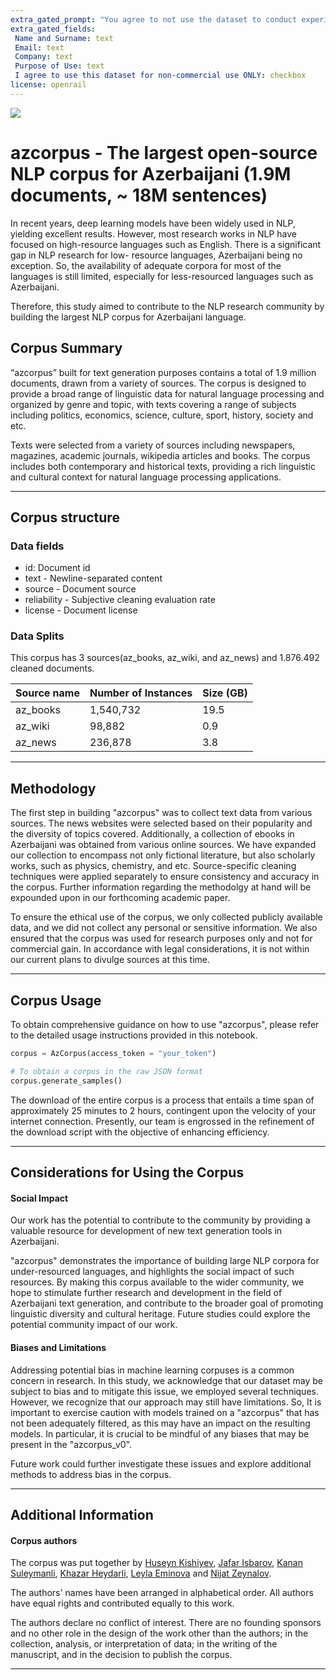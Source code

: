 ```yaml
---
extra_gated_prompt: "You agree to not use the dataset to conduct experiments that cause harm to human subjects."
extra_gated_fields:
 Name and Surname: text
 Email: text
 Company: text
 Purpose of Use: text
 I agree to use this dataset for non-commercial use ONLY: checkbox
license: openrail
---
```


![](https://user-images.githubusercontent.com/31247506/229346998-1e08344b-26fc-4978-89f7-0ecba076fe25.png)

# azcorpus - The largest open-source NLP corpus for Azerbaijani (1.9M documents, ~ 18M sentences)

In recent years, deep learning models have been widely used in NLP, yielding excellent results. However, most research works in NLP have focused on high-resource languages such as English. There is a significant gap in NLP research for low- resource languages, Azerbaijani being no exception. So, the availability of adequate corpora for most of the languages is still limited, especially for less-resourced languages such as Azerbaijani. 

Therefore, this study aimed to contribute to the NLP research community by building the largest NLP corpus for Azerbaijani language.


## Corpus Summary

“azcorpus” built for text generation purposes contains a total of 1.9 million documents, drawn from a variety of sources. The corpus is designed to provide a broad range of linguistic data for natural language processing and organized by genre and topic, with texts covering a range of subjects including politics, economics, science, culture, sport, history, society and etc. 

Texts were selected from a variety of sources including newspapers, magazines, academic journals, wikipedia articles and books. The corpus includes both contemporary and historical texts, providing a rich linguistic and cultural context for natural language processing applications.

___

## Corpus structure


### Data fields

- id: Document id
- text - Newline-separated content
- source - Document source
- reliability - Subjective cleaning evaluation rate
- license - Document license

### Data Splits

This corpus has 3 sources(az_books, az_wiki, and az_news) and 1.876.492 cleaned documents. 


| Source name   | Number of Instances |     Size (GB)         |
| ------------- | --------------------|:----------------------|
| az_books      | 1,540,732           |      19.5             |
| az_wiki       | 98,882              |      0.9              |
| az_news       | 236,878             |      3.8              |

___

## Methodology

The first step in building "azcorpus" was to collect text data from various sources. 
The news websites were selected based on their popularity and the diversity of topics covered. 
Additionally, a collection of ebooks in Azerbaijani was obtained from various online sources. We have expanded our collection to encompass not only fictional literature, but also scholarly works, such as physics, chemistry, and etc.
Source-specific cleaning techniques were applied separately to ensure consistency and accuracy in the corpus. Further information regarding the methodolgy at hand will be expounded upon in our forthcoming academic paper.





To ensure the ethical use of the corpus, we only collected publicly available data, and we did not collect any personal or sensitive information. We also ensured that the corpus was used for research purposes only and not for commercial gain. In accordance with legal considerations, it is not within our current plans to divulge sources at this time.

___
## Corpus Usage 

To obtain comprehensive guidance on how to use "azcorpus", please refer to the detailed usage instructions provided in this notebook.

```python
corpus = AzCorpus(access_token = "your_token")

# To obtain a corpus in the raw JSON format
corpus.generate_samples()

```
The download of the entire corpus is a process that entails a time span of approximately 25 minutes to 2 hours, contingent upon the velocity of your internet connection. Presently, our team is engrossed in the refinement of the download script with the objective of enhancing efficiency.
___
## Considerations for Using the Corpus


#### Social Impact

Our work has the potential to contribute to the community by providing a valuable resource for development of new text generation tools in Azerbaijani.

"azcorpus" demonstrates the importance of building large NLP corpora for under-resourced languages, and highlights the social impact of such resources. By making this corpus available to the wider community, we hope to stimulate further research and development in the field of Azerbaijani text generation, and contribute to the broader goal of promoting linguistic diversity and cultural heritage. Future studies could explore the potential community impact of our work.

#### Biases and Limitations

Addressing potential bias in machine learning corpuses is a common concern in research.
In this study, we acknowledge that our dataset may be subject to bias and to mitigate this issue, we employed several techniques. 
However, we recognize that our approach may still have limitations.
So, It is important to exercise caution with models trained on a "azcorpus" that has not been adequately filtered,
as this may have an impact on the resulting models. In particular, it is crucial to be mindful of any biases 
that may be present in the "azcorpus_v0".

Future work could further investigate these issues and explore additional 
methods to address bias in the corpus.
___

## Additional Information

#### Corpus authors

The corpus was put together by [Huseyn Kishiyev](https://www.linkedin.com/in/huseynkishiyev/), [Jafar Isbarov](https://www.linkedin.com/in/jafar-isbarov/), [Kanan Suleymanli](https://www.linkedin.com/in/kanan-suleyman/), [Khazar Heydarli](https://www.linkedin.com/in/xezer-heyderli/), [Leyla Eminova](https://www.linkedin.com/in/leyla-eminova/) and [Nijat Zeynalov](https://www.linkedin.com/in/nijat-zeynalov-064163142/).

The authors' names have been arranged in alphabetical order. All authors have equal rights and contributed equally to this work.


The authors declare no conflict of interest. There are no founding sponsors and no other role in the design of the work other than the authors; in the collection, analysis, or interpretation of data; in the writing of the manuscript, and in the decision to publish the corpus.

___
